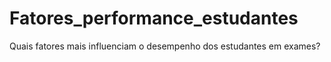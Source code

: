 # Fatores_performance_estudantes
Quais fatores mais influenciam o desempenho dos estudantes em exames?
